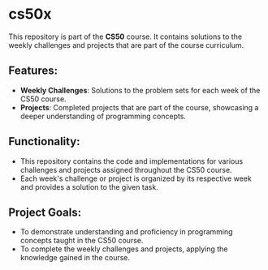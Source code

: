 # cs50x

This repository is part of the **CS50** course. It contains solutions to the weekly challenges and projects that are part of the course curriculum.

## Features:
- **Weekly Challenges**: Solutions to the problem sets for each week of the CS50 course.
- **Projects**: Completed projects that are part of the course, showcasing a deeper understanding of programming concepts.

## Functionality:
- This repository contains the code and implementations for various challenges and projects assigned throughout the CS50 course.
- Each week's challenge or project is organized by its respective week and provides a solution to the given task.

## Project Goals:
- To demonstrate understanding and proficiency in programming concepts taught in the CS50 course.
- To complete the weekly challenges and projects, applying the knowledge gained in the course.
